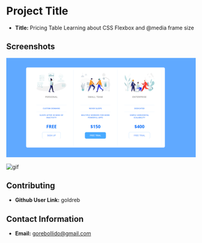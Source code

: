 # Project Title

- **Title:** Pricing Table
 Learning about CSS Flexbox and @media frame size


## Screenshots

![min-width 900px](images/pricing-panel-media-900px.png)

![gif](images/css-flexbox-media-size.gif)


## Contributing

- **Github User Link:** goldreb

## Contact Information

- **Email:** gorebollido@gmail.com

